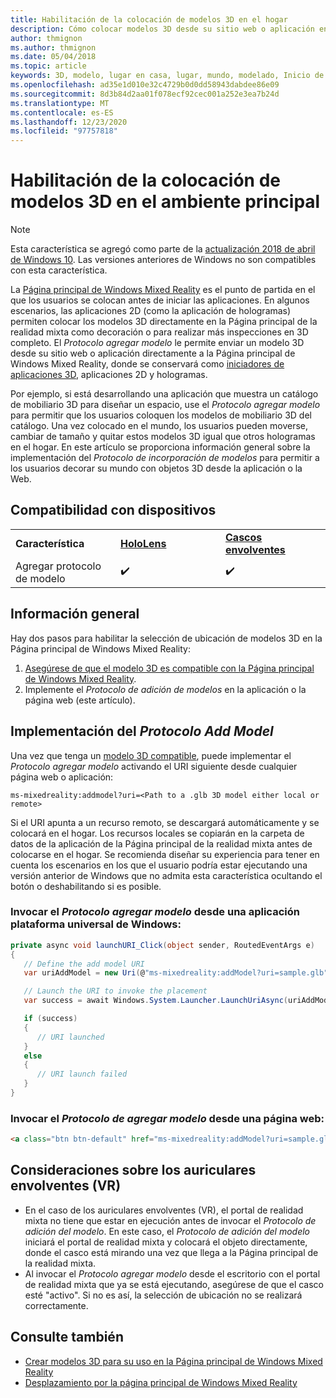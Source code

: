 ```yaml
---
title: Habilitación de la colocación de modelos 3D en el hogar
description: Cómo colocar modelos 3D desde su sitio web o aplicación en la Página principal de Windows Mixed Reality
author: thmignon
ms.author: thmignon
ms.date: 05/04/2018
ms.topic: article
keywords: 3D, modelo, lugar en casa, lugar, mundo, modelado, Inicio de la realidad mixta, Web, aplicación, auriculares de realidad mixta, auriculares de la realidad mixta de Windows, auriculares de realidad virtual
ms.openlocfilehash: ad35e1d010e32c4729b0d0dd58943dabdee86e09
ms.sourcegitcommit: 8d3b84d2aa01f078ecf92cec001a252e3ea7b24d
ms.translationtype: MT
ms.contentlocale: es-ES
ms.lasthandoff: 12/23/2020
ms.locfileid: "97757818"
---
```

# <a name="enable-placement-of-3d-models-in-the-mixed-reality-home"></a>Habilitación de la colocación de modelos 3D en el ambiente principal

> [!NOTE]
> Esta característica se agregó como parte de la [actualización 2018 de abril de Windows 10](https://docs.microsoft.com/windows/mixed-reality/enthusiast-guide/release-notes-april-2018). Las versiones anteriores de Windows no son compatibles con esta característica.

La [Página principal de Windows Mixed Reality](../discover/navigating-the-windows-mixed-reality-home.md) es el punto de partida en el que los usuarios se colocan antes de iniciar las aplicaciones. En algunos escenarios, las aplicaciones 2D (como la aplicación de hologramas) permiten colocar los modelos 3D directamente en la Página principal de la realidad mixta como decoración o para realizar más inspecciones en 3D completo. El *Protocolo agregar modelo* le permite enviar un modelo 3D desde su sitio web o aplicación directamente a la Página principal de Windows Mixed Reality, donde se conservará como [iniciadores de aplicaciones 3D](3d-app-launcher-design-guidance.md), aplicaciones 2D y hologramas. 

Por ejemplo, si está desarrollando una aplicación que muestra un catálogo de mobiliario 3D para diseñar un espacio, use el *Protocolo agregar modelo* para permitir que los usuarios coloquen los modelos de mobiliario 3D del catálogo. Una vez colocado en el mundo, los usuarios pueden moverse, cambiar de tamaño y quitar estos modelos 3D igual que otros hologramas en el hogar. En este artículo se proporciona información general sobre la implementación del *Protocolo de incorporación de modelos* para permitir a los usuarios decorar su mundo con objetos 3D desde la aplicación o la Web.

## <a name="device-support"></a>Compatibilidad con dispositivos

<table>
    <colgroup>
    <col width="33%" />
    <col width="33%" />
    <col width="33%" />
    </colgroup>
    <tr>
        <td><strong>Característica</strong></td>
        <td><a href="../hololens-hardware-details.md"><strong>HoloLens</strong></a></td>
        <td><a href="../discover/immersive-headset-hardware-details.md"><strong>Cascos envolventes</strong></a></td>
    </tr>
     <tr>
        <td>Agregar protocolo de modelo</td>
        <td>✔️</td>
        <td>✔️</td>
    </tr>
</table>

## <a name="overview"></a>Información general

Hay dos pasos para habilitar la selección de ubicación de modelos 3D en la Página principal de Windows Mixed Reality:
1. [Asegúrese de que el modelo 3D es compatible con la Página principal de Windows Mixed Reality](creating-3d-models-for-use-in-the-windows-mixed-reality-home.md).
2. Implemente el *Protocolo de adición de modelos* en la aplicación o la página web (este artículo).

## <a name="implementing-the-add-model-protocol"></a>Implementación del *Protocolo Add Model*

Una vez que tenga un [modelo 3D compatible](creating-3d-models-for-use-in-the-windows-mixed-reality-home.md), puede implementar el *Protocolo agregar modelo* activando el URI siguiente desde cualquier página web o aplicación:

```
ms-mixedreality:addmodel?uri=<Path to a .glb 3D model either local or remote>
```

Si el URI apunta a un recurso remoto, se descargará automáticamente y se colocará en el hogar. Los recursos locales se copiarán en la carpeta de datos de la aplicación de la Página principal de la realidad mixta antes de colocarse en el hogar. Se recomienda diseñar su experiencia para tener en cuenta los escenarios en los que el usuario podría estar ejecutando una versión anterior de Windows que no admita esta característica ocultando el botón o deshabilitando si es posible. 

### <a name="invoking-the-add-model-protocol-from-a-universal-windows-platform-app"></a>Invocar el *Protocolo agregar modelo* desde una aplicación plataforma universal de Windows:

```C#
private async void launchURI_Click(object sender, RoutedEventArgs e)
{
   // Define the add model URI
   var uriAddModel = new Uri(@"ms-mixedreality:addModel?uri=sample.glb");

   // Launch the URI to invoke the placement
   var success = await Windows.System.Launcher.LaunchUriAsync(uriAddModel);

   if (success)
   {
      // URI launched
   }
   else
   {
      // URI launch failed
   }
}
```

### <a name="invoking-the-add-model-protocol-from-a-webpage"></a>Invocar el *Protocolo de agregar modelo* desde una página web:

```html
<a class="btn btn-default" href="ms-mixedreality:addModel?uri=sample.glb"> Place 3D Model </a>
```

## <a name="considerations-for-immersive-vr-headsets"></a>Consideraciones sobre los auriculares envolventes (VR)

* En el caso de los auriculares envolventes (VR), el portal de realidad mixta no tiene que estar en ejecución antes de invocar el *Protocolo de adición del modelo*. En este caso, el *Protocolo de adición del modelo* iniciará el portal de realidad mixta y colocará el objeto directamente, donde el casco está mirando una vez que llega a la Página principal de la realidad mixta. 
* Al invocar el *Protocolo agregar modelo* desde el escritorio con el portal de realidad mixta que ya se está ejecutando, asegúrese de que el casco esté "activo". Si no es así, la selección de ubicación no se realizará correctamente. 

## <a name="see-also"></a>Consulte también

* [Crear modelos 3D para su uso en la Página principal de Windows Mixed Reality](creating-3d-models-for-use-in-the-windows-mixed-reality-home.md)
* [Desplazamiento por la página principal de Windows Mixed Reality](../discover/navigating-the-windows-mixed-reality-home.md)
